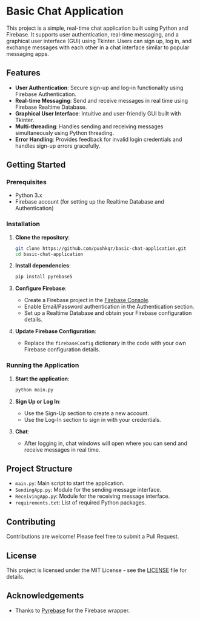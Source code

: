 # Basic Chat Application

This project is a simple, real-time chat application built using Python and Firebase. It supports user authentication, real-time messaging, and a graphical user interface (GUI) using Tkinter. Users can sign up, log in, and exchange messages with each other in a chat interface similar to popular messaging apps.

## Features

- **User Authentication**: Secure sign-up and log-in functionality using Firebase Authentication.
- **Real-time Messaging**: Send and receive messages in real time using Firebase Realtime Database.
- **Graphical User Interface**: Intuitive and user-friendly GUI built with Tkinter.
- **Multi-threading**: Handles sending and receiving messages simultaneously using Python threading.
- **Error Handling**: Provides feedback for invalid login credentials and handles sign-up errors gracefully.

## Getting Started

### Prerequisites

- Python 3.x
- Firebase account (for setting up the Realtime Database and Authentication)

### Installation

1. **Clone the repository**:
    ```bash
    git clone https://github.com/pushkqr/basic-chat-application.git
    cd basic-chat-application
    ```

2. **Install dependencies**:
    ```bash
    pip install pyrebase5
    ```

3. **Configure Firebase**:
    - Create a Firebase project in the [Firebase Console](https://console.firebase.google.com/).
    - Enable Email/Password authentication in the Authentication section.
    - Set up a Realtime Database and obtain your Firebase configuration details.

4. **Update Firebase Configuration**:
    - Replace the `firebaseConfig` dictionary in the code with your own Firebase configuration details.

### Running the Application

1. **Start the application**:
    ```bash
    python main.py
    ```

2. **Sign Up or Log In**:
    - Use the Sign-Up section to create a new account.
    - Use the Log-In section to sign in with your credentials.

3. **Chat**:
    - After logging in, chat windows will open where you can send and receive messages in real time.

## Project Structure

- `main.py`: Main script to start the application.
- `SendingApp.py`: Module for the sending message interface.
- `ReceivingApp.py`: Module for the receiving message interface.
- `requirements.txt`: List of required Python packages.

## Contributing

Contributions are welcome! Please feel free to submit a Pull Request.

## License

This project is licensed under the MIT License - see the [LICENSE](LICENSE) file for details.

## Acknowledgements

- Thanks to [Pyrebase](https://github.com/thisbejim/Pyrebase) for the Firebase wrapper.
